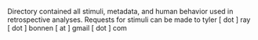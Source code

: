 Directory contained all stimuli, metadata, and human behavior used in retrospective analyses. Requests for stimuli can be made to tyler [ dot ] ray [ dot ] bonnen [ at ] gmail [ dot ] com
